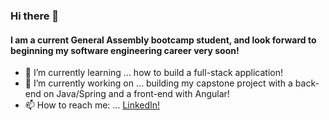 ### Hi there 👋

#### I am a current General Assembly bootcamp student, and look forward to beginning my software engineering career very soon! 

- 🌱 I’m currently learning ... how to build a full-stack application!
- 🔭 I’m currently working on ... building my capstone project with a back-end on Java/Spring and a front-end with Angular!
- 📫 How to reach me: ... [LinkedIn!](https://www.linkedin.com/in/abby-henes-8312a2208/)

<!--
**dinowaffles/dinowaffles** is a ✨ _special_ ✨ repository because its `README.md` (this file) appears on your GitHub profile.

Here are some ideas to get you started:

- 🔭 I’m currently working on ...
- 🌱 I’m currently learning ...
- 👯 I’m looking to collaborate on ...
- 🤔 I’m looking for help with ...
- 💬 Ask me about ...
- 📫 How to reach me: ...
- 😄 Pronouns: ...
- ⚡ Fun fact: ...
-->
